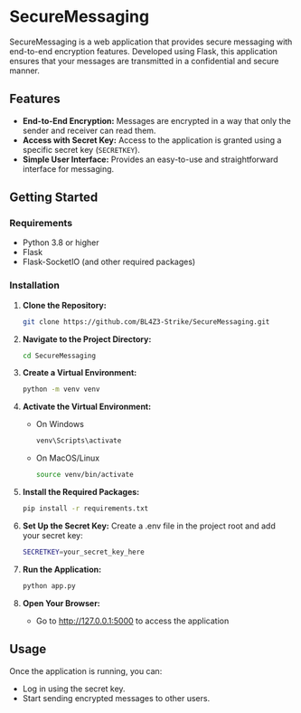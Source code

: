 # SecureMessaging

SecureMessaging is a web application that provides secure messaging with end-to-end encryption features. Developed using Flask, this application ensures that your messages are transmitted in a confidential and secure manner.

## Features

- **End-to-End Encryption:** Messages are encrypted in a way that only the sender and receiver can read them.
- **Access with Secret Key:** Access to the application is granted using a specific secret key (`SECRETKEY`).
- **Simple User Interface:** Provides an easy-to-use and straightforward interface for messaging.

## Getting Started

### Requirements

- Python 3.8 or higher
- Flask
- Flask-SocketIO (and other required packages)

### Installation

1. **Clone the Repository:**

   ```bash
   git clone https://github.com/BL4Z3-Strike/SecureMessaging.git
2. **Navigate to the Project Directory:**

   ```bash
   cd SecureMessaging
3. **Create a Virtual Environment:**

   ```bash
   python -m venv venv
4. **Activate the Virtual Environment:**
    - On Windows
      ```bash
      venv\Scripts\activate
    - On MacOS/Linux
      ```bash
      source venv/bin/activate
5. **Install the Required Packages:**
   ```bash
   pip install -r requirements.txt
6. **Set Up the Secret Key:**
   Create a .env file in the project root and add your secret key:
   ```bash
   SECRETKEY=your_secret_key_here
7. **Run the Application:**
   ```bash
   python app.py
8. **Open Your Browser:**
    - Go to http://127.0.0.1:5000 to access the application
## Usage
Once the application is running, you can:
 - Log in using the secret key.
 - Start sending encrypted messages to other users.
